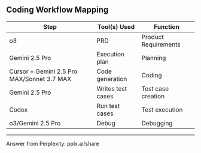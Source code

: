 ## Coding Workflow Mapping

| Step                        | Tool(s) Used                                | Function                |
|-----------------------------|---------------------------------------------|-------------------------|
| o3                          | PRD                                         | Product Requirements    |
| Gemini 2.5 Pro              | Execution plan                              | Planning                |
| Cursor + Gemini 2.5 Pro MAX/Sonnet 3.7 MAX | Code generation                        | Coding                  |
| Gemini 2.5 Pro              | Writes test cases                           | Test case creation      |
| Codex                       | Run test cases                              | Test execution          |
| o3/Gemini 2.5 Pro           | Debug                                       | Debugging               |

---
Answer from Perplexity: pplx.ai/share
